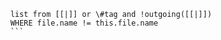 ```dataview
    list from [[|]] or \#tag and !outgoing([[|]])
    WHERE file.name != this.file.name
    ```